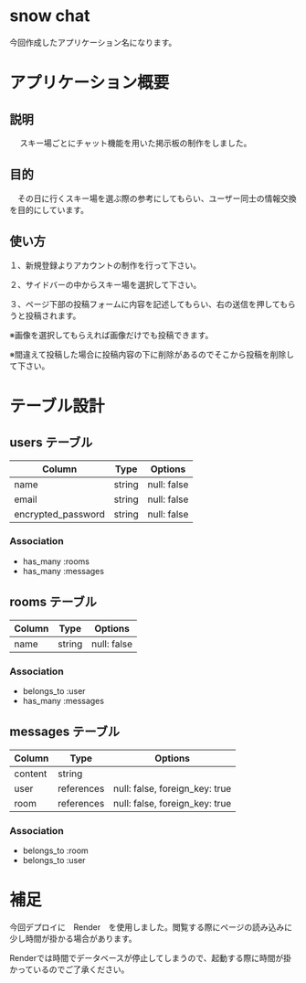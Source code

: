 
# snow chat

 今回作成したアプリケーション名になります。

 
# アプリケーション概要

## 説明
　
 スキー場ごとにチャット機能を用いた掲示板の制作をしました。
 
## 目的

　その日に行くスキー場を選ぶ際の参考にしてもらい、ユーザー同士の情報交換を目的にしています。

## 使い方

１、新規登録よりアカウントの制作を行って下さい。

２、サイドバーの中からスキー場を選択して下さい。

３、ページ下部の投稿フォームに内容を記述してもらい、右の送信を押してもらうと投稿されます。

  ※画像を選択してもらえれば画像だけでも投稿できます。
  
  ※間違えて投稿した場合に投稿内容の下に削除があるのでそこから投稿を削除して下さい。

# テーブル設計


## users テーブル

| Column             | Type   | Options     |
| ------------------ | ------ | ----------- |
| name               | string | null: false |
| email              | string | null: false |
| encrypted_password | string | null: false |

### Association

- has_many :rooms
- has_many :messages

## rooms テーブル

| Column | Type   | Options     |
| ------ | ------ | ----------- |
| name   | string | null: false |

### Association

- belongs_to :user
- has_many :messages

## messages テーブル

| Column  | Type       | Options                        |
| ------- | ---------- | ------------------------------ |
| content | string     |                                |
| user    | references | null: false, foreign_key: true |
| room    | references | null: false, foreign_key: true |

### Association

- belongs_to :room
- belongs_to :user

# 補足

今回デプロイに　Render　を使用しました。閲覧する際にページの読み込みに少し時間が掛かる場合があります。

Renderでは時間でデータベースが停止してしまうので、起動する際に時間が掛かっているのでご了承ください。
